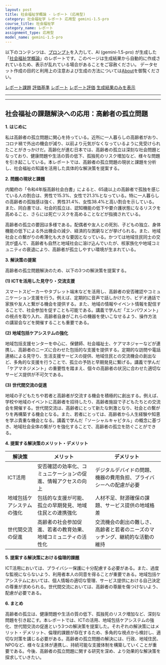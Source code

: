 ```yaml
---
layout: post
title: 社会福祉学概論 - レポート (応用型)
category: 社会福祉学 レポート 応用型 gemini-1.5-pro
course_title: 社会福祉学
category_name: レポート
assignment_type: 応用型
model_name: gemini-1.5-pro
---
```


以下のコンテンツは、[プロンプト](https://github.com/takedatoshiyuki/synthetic_assignments/tree/main/generated/社会福祉学/gemini-1.5-pro/prompt_レポート-応用型.md)を入力して、AI (gemini-1.5-pro) が生成した「[社会福祉学概論](/contents/社会福祉学/)」のレポートです。このページは生成結果から自動的に作成されているため、表示が乱れている場合があることをご容赦ください。
データセット作成の目的と利用上の注意および生成の方法については[About](/About)を御覧ください。

[レポート課題](../レポート課題-応用型)
[評価基準](../評価基準-応用型)
[レポート](../レポート-応用型)
[レポート評価](../レポート評価-応用型)
[生成結果のみを表示](https://github.com/takedatoshiyuki/synthetic_assignments/tree/main/generated/社会福祉学/gemini-1.5-pro/レポート-応用型.md)
  

***
***
  
## 社会福祉の課題解決への応用：高齢者の孤立問題

**1. はじめに**

私は高齢者の孤立問題に関心を持っている。近所に一人暮らしの高齢者がおり、コロナ禍で外出の機会が減り、以前より元気がなくなっているように見受けられたことがきっかけだ。高齢化が進む日本では、高齢者の孤立は深刻な社会問題となっており、健康問題や生活の質の低下、孤独死のリスク増加など、様々な問題を引き起こしている。本レポートでは、高齢者の孤立問題の現状と課題を分析し、社会福祉の知識を活用した具体的な解決策を提案する。

**2. 問題の現状と課題**

内閣府の「令和4年版高齢社会白書」によると、65歳以上の高齢者で孤独を感じている人の割合は、男性で15.3%、女性で21.3%となっている。特に一人暮らしの高齢者の孤独感は強く、男性31.4%、女性38.4%と高い割合を示している。また、同白書では、社会的孤立は、認知機能の低下や要介護状態になるリスクを高めること、さらには死亡リスクを高めることなどが指摘されている。

高齢者の孤立の要因は多様である。配偶者や友人との死別、子どもの独立、身体機能の低下による外出機会の減少、経済的な困窮などが挙げられる。また、地域社会との繋がりの希薄化も大きな要因となっている。かつては地域住民同士の交流が盛んで、高齢者も自然と地域社会に溶け込んでいたが、核家族化や地域コミュニティの衰退により、高齢者が孤立しやすい環境が生まれている。

**3. 解決策の提案**

高齢者の孤立問題解決のため、以下の3つの解決策を提案する。

**(1) ICTを活用した見守り・交流支援**

スマートスピーカーやタブレット端末などを活用し、高齢者の安否確認やコミュニケーション支援を行う。例えば、定期的に音声で話しかけたり、ビデオ通話で家族や友人と繋がる機会を提供する。また、地域の情報やイベント情報を配信することで、社会参加を促すことも可能である。講義で学んだ「エンパワメント」の視点を取り入れ、高齢者自身がこれらの機器を使いこなせるよう、操作方法の講習会などを開催することも重要である。

**(2) 地域包括ケアシステムの強化**

地域包括支援センターを中心に、保健師、社会福祉士、ケアマネジャーなどが連携し、高齢者のニーズに合わせた包括的な支援を提供する。定期的な訪問や電話連絡による見守り、生活支援サービスの提供、地域住民との交流機会の創出など、多角的な支援を行うことで、孤立の予防と早期発見に繋げる。講義で学んだ「ケアマネジメント」の重要性を踏まえ、個々の高齢者の状況に合わせた適切なサービス提供が不可欠である。

**(3) 世代間交流の促進**

地域の子どもたちや若者と高齢者が交流する機会を積極的に創出する。例えば、学校や地域のイベントに高齢者を招待したり、高齢者施設で子どもたちとの交流会を開催する。世代間交流は、高齢者にとって新たな刺激となり、社会との繋がりを再構築する機会となる。また、若者にとっては、高齢者から人生経験や知恵を学ぶ貴重な機会となる。講義で学んだ「ソーシャルキャピタル」の概念に基づき、地域社会全体の繋がりを強化することで、高齢者の孤立を防ぐことができる。


**4. 提案する解決策のメリット・デメリット**

| 解決策 | メリット | デメリット |
|---|---|---|
| ICT活用 | 安否確認の効率化、コミュニケーションの促進、情報アクセスの向上 | デジタルデバイドの問題、機器の費用負担、プライバシーへの配慮が必要 |
| 地域包括ケアシステムの強化 | 包括的な支援が可能、孤立の早期発見、地域住民との連携強化 | 人材不足、財源確保の課題、サービス提供の地域格差 |
| 世代間交流の促進 | 高齢者の社会参加促進、若者の教育効果、地域コミュニティの活性化 | 交流機会の創出の難しさ、高齢者と若者のニーズのマッチング、継続的な活動の維持 |


**5. 提案する解決策における倫理的課題**

ICT活用においては、プライバシー保護に十分配慮する必要がある。また、過度な監視にならないよう、利用者本人の同意を得ることが重要である。地域包括ケアシステムにおいては、個人情報の適切な管理、サービス提供における自己決定の尊重が求められる。世代間交流においては、高齢者の尊厳を傷つけないよう、配慮が必要である。

**6. まとめ**

高齢者の孤立は、健康問題や生活の質の低下、孤独死のリスク増加など、深刻な問題を引き起こす。本レポートでは、ICTの活用、地域包括ケアシステムの強化、世代間交流の促進という3つの解決策を提案した。それぞれの解決策にはメリット・デメリット、倫理的課題が存在するため、多角的な視点から検討し、適切な対策を講じる必要がある。高齢者の孤立問題の解決には、行政、地域住民、NPOなど、様々な主体が連携し、持続可能な支援体制を構築していくことが重要である。今後、高齢者の孤立問題に関する研究を深め、より効果的な解決策を探求していきたい。
